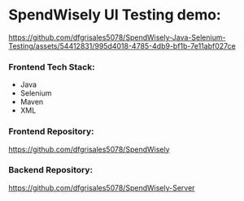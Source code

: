 # SpendWisely UI Testing demo:
https://github.com/dfgrisales5078/SpendWisely-Java-Selenium-Testing/assets/54412831/995d4018-4785-4db9-bf1b-7e11abf027ce



### Frontend Tech Stack:
- Java
- Selenium
- Maven
- XML

### Frontend Repository:
https://github.com/dfgrisales5078/SpendWisely

### Backend Repository: 
https://github.com/dfgrisales5078/SpendWisely-Server
